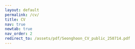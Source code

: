 ```yaml
---
layout: default
permalink: /cv/
title: CV
nav: true
newtab: true
nav_order: 2
redirect_to: /assets/pdf/Seonghoon_CV_public_250714.pdf
---
```

